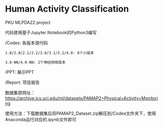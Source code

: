 # Human Activity Classification
PKU MLPDA22 project

代码使用基于Jupyter Notebook的Python3编写

/Codes: 各版本源代码

	1.0/2.0/2.1/2.2/3.0/3.1/3.2/4.0: 8个小版本
	
	3.0-NN/4.0-NN: 2个神经网络版本
	
/PPT: 展示PPT

/Report: 项目报告

数据集原网址：https://archive.ics.uci.edu/ml/datasets/PAMAP2+Physical+Activity+Monitoring

使用方法：下载数据集后将PAMAP2_Dataset.zip解压到/Codes文件夹下，使用Anaconda运行对应的.ipynb文件即可

